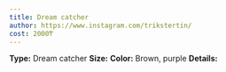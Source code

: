 ```yaml
---
title: Dream catcher
author: https://www.instagram.com/trikstertin/
cost: 2000₸
---
```

**Type:** Dream catcher
**Size:**
**Color:** Brown, purple
**Details:**
